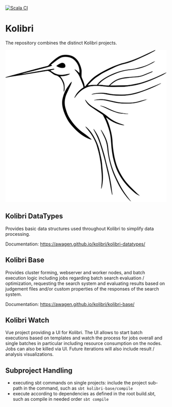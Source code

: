 [![Scala CI](https://github.com/awagen/kolibri/actions/workflows/scala.yml/badge.svg?event=push)](https://github.com/awagen/kolibri/actions/workflows/scala.yml)

# Kolibri
The repository combines the distinct Kolibri projects.

![Alt text](images/kolibri.svg?raw=true "Kolibri")

## Kolibri DataTypes
Provides basic data structures used throughout Kolibri to simplify data
processing.

Documentation: <https://awagen.github.io/kolibri/kolibri-datatypes/>

## Kolibri Base
Provides cluster forming, webserver and worker nodes, and batch execution logic including
jobs regarding batch search evaluation / optimization, requesting the search system
and evaluating results based on judgement files and/or custom properties
of the responses of the search system.

Documentation: <https://awagen.github.io/kolibri/kolibri-base/>

## Kolibri Watch
Vue project providing a UI for Kolibri.
The UI allows to start batch executions based on templates and watch the process for jobs overall
and single batches in particular including resource consumption on the nodes.
Jobs can also be killed via UI.
Future iterations will also include result / analysis visualizations.

## Subproject Handling
- executing sbt commands on single projects: include the project sub-path
in the command, such as ```sbt kolibri-base/compile```
- execute according to dependencies as defined in the root build.sbt, such as
compile in needed order ```sbt compile```

